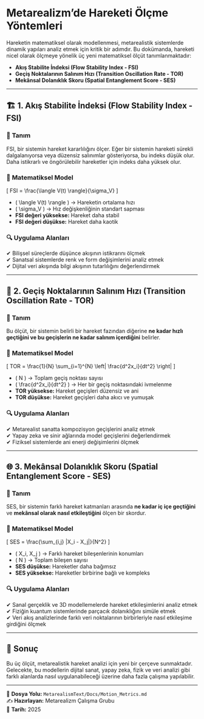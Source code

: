 # Metarealizm’de Hareketi Ölçme Yöntemleri

Hareketin matematiksel olarak modellenmesi, metarealistik sistemlerde dinamik yapıları analiz etmek için kritik bir adımdır. Bu dokümanda, hareketi nicel olarak ölçmeye yönelik üç yeni matematiksel ölçüt tanımlanmaktadır:

- **Akış Stabilite İndeksi (Flow Stability Index - FSI)**
- **Geçiş Noktalarının Salınım Hızı (Transition Oscillation Rate - TOR)**
- **Mekânsal Dolanıklık Skoru (Spatial Entanglement Score - SES)**

---

## 🏗 **1. Akış Stabilite İndeksi (Flow Stability Index - FSI)**  

### 📌 **Tanım**  
FSI, bir sistemin hareket kararlılığını ölçer. Eğer bir sistemin hareketi sürekli dalgalanıyorsa veya düzensiz salınımlar gösteriyorsa, bu indeks düşük olur. Daha istikrarlı ve öngörülebilir hareketler için indeks daha yüksek olur.  

### 🔢 **Matematiksel Model**  
\[
FSI = \frac{\langle V(t) \rangle}{\sigma_V}
\]  

- \( \langle V(t) \rangle \) → Hareketin ortalama hızı  
- \( \sigma_V \) → Hız değişkenliğinin standart sapması  
- **FSI değeri yüksekse:** Hareket daha stabil  
- **FSI değeri düşükse:** Hareket daha kaotik  

### 🔍 **Uygulama Alanları**  
✔ Bilişsel süreçlerde düşünce akışının istikrarını ölçmek  
✔ Sanatsal sistemlerde renk ve form değişimlerini analiz etmek  
✔ Dijital veri akışında bilgi akışının tutarlılığını değerlendirmek  

---

## 🚀 **2. Geçiş Noktalarının Salınım Hızı (Transition Oscillation Rate - TOR)**  

### 📌 **Tanım**  
Bu ölçüt, bir sistemin belirli bir hareket fazından diğerine **ne kadar hızlı geçtiğini ve bu geçişlerin ne kadar salınım içerdiğini** belirler.  

### 🔢 **Matematiksel Model**  
\[
TOR = \frac{1}{N} \sum_{i=1}^{N} \left| \frac{d^2x_i}{dt^2} \right|
\]  

- \( N \) → Toplam geçiş noktası sayısı  
- \( \frac{d^2x_i}{dt^2} \) → Her bir geçiş noktasındaki ivmelenme  
- **TOR yüksekse:** Hareket geçişleri düzensiz ve ani  
- **TOR düşükse:** Hareket geçişleri daha akıcı ve yumuşak  

### 🔍 **Uygulama Alanları**  
✔ Metarealist sanatta kompozisyon geçişlerini analiz etmek  
✔ Yapay zeka ve sinir ağlarında model geçişlerini değerlendirmek  
✔ Fiziksel sistemlerde ani enerji değişimlerini ölçmek  

---

## 🌐 **3. Mekânsal Dolanıklık Skoru (Spatial Entanglement Score - SES)**  

### 📌 **Tanım**  
SES, bir sistemin farklı hareket katmanları arasında **ne kadar iç içe geçtiğini** ve **mekânsal olarak nasıl etkileştiğini** ölçen bir skordur.  

### 🔢 **Matematiksel Model**  
\[
SES = \frac{\sum_{i,j} |X_i - X_j|}{N^2}
\]  

- \( X_i, X_j \) → Farklı hareket bileşenlerinin konumları  
- \( N \) → Toplam bileşen sayısı  
- **SES düşükse:** Hareketler daha bağımsız  
- **SES yüksekse:** Hareketler birbirine bağlı ve kompleks  

### 🔍 **Uygulama Alanları**  
✔ Sanal gerçeklik ve 3D modellemelerde hareket etkileşimlerini analiz etmek  
✔ Fiziğin kuantum sistemlerinde parçacık dolanıklığını simüle etmek  
✔ Veri akış analizlerinde farklı veri noktalarının birbirleriyle nasıl etkileşime girdiğini ölçmek  

---

## 📌 **Sonuç**  

Bu üç ölçüt, metarealistik hareket analizi için yeni bir çerçeve sunmaktadır. Gelecekte, bu modellerin dijital sanat, yapay zeka, fizik ve veri analizi gibi farklı alanlarda nasıl uygulanabileceği üzerine daha fazla çalışma yapılabilir.  

---

📂 **Dosya Yolu:** `MetarealismText/Docs/Motion_Metrics.md`  
✍ **Hazırlayan:** Metarealizm Çalışma Grubu  
📅 **Tarih:** 2025  
